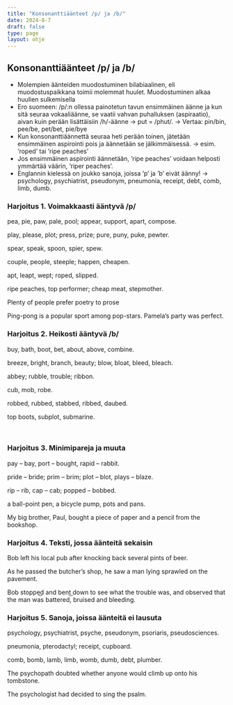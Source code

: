 ```yaml
---
title: "Konsonanttiäänteet /p/ ja /b/"
date: 2024-8-7
draft: false
type: page
layout: ohje
---
```


## Konsonanttiäänteet /p/ ja /b/
- Molempien äänteiden muodostuminen bilabiaalinen, eli muodostuspaikkana toimii molemmat huulet. Muodostuminen alkaa huulien sulkemisella
-	Ero suomeen: /p/:n ollessa painotetun tavun ensimmäinen äänne ja kun sitä seuraa vokaaliäänne, se vaatii vahvan puhalluksen (aspiraatio), aivan kuin perään lisättäisiin /h/-äänne -> put = /phut/.
-> Vertaa: pin/bin, pee/be, pet/bet, pie/bye 
-	Kun konsonanttiäännettä seuraa heti perään toinen, jätetään ensimmäinen aspirointi pois ja äännetään se jälkimmäisessä.
-> esim. ’roped’ tai ’ripe peaches’
-	Jos ensimmäinen aspirointi äännetään, ’ripe peaches’ voidaan helposti ymmärtää väärin, ’riper peaches’.
-	Englannin kielessä on joukko sanoja, joissa ’p’ ja ’b’ eivät äänny!
-> psychology, psychiatrist, pseudonym, pneumonia, receipt, debt, comb, limb, dumb.
	
### Harjoitus 1. Voimakkaasti ääntyvä /p/
pea, pie, paw, pale, pool; appear, support, apart, compose.

play, please, plot; press, prize; pure, puny, puke, pewter.

spear, speak, spoon, spier, spew.

couple, people, steeple; happen, cheapen.

apt, leapt, wept; roped, slipped.

ripe peaches, top performer; cheap meat, stepmother.

Plenty of people prefer poetry to prose 

Ping-pong is a popular sport among pop-stars.
Pamela’s party was perfect.

### Harjoitus 2. Heikosti ääntyvä /b/
buy, bath, boot, bet, about, above, combine. 

breeze, bright, branch, beauty; blow, bloat, bleed, bleach.

abbey; rubble, trouble; ribbon.

cub, mob, robe.

robbed, rubbed, stabbed, ribbed, daubed. 

top boots, subplot, submarine. 

 
### Harjoitus 3. Minimipareja ja muuta
pay – bay, port – bought, rapid – rabbit.

pride – bride; prim – brim; plot – blot, plays – blaze.

rip – rib, cap – cab; popped – bobbed.

a ball-point pen, a bicycle pump, pots and pans. 

My big brother, Paul, bought a piece of paper and a pencil from the bookshop.


### Harjoitus 4. Teksti, jossa äänteitä sekaisin
Bob left his local pub after knocking back several pints of beer. 

As he passed the butcher’s shop, he saw a man lying sprawled on the pavement. 

Bob stoppe͜d and bent͜ down to see what the trouble was, and observed that the man was battered, bruised and bleeding. 

### Harjoitus 5. Sanoja, joissa äänteitä ei lausuta
psychology, psychiatrist, psyche, pseudonym, psoriaris, pseudosciences.

pneumonia, pterodactyl; receipt, cupboard. 

comb, bomb, lamb, limb, womb, dumb, debt, plumber. 


The psychopath doubted whether anyone would climb up onto his tombstone.

The psychologist had decided to sing the psalm. 
 
